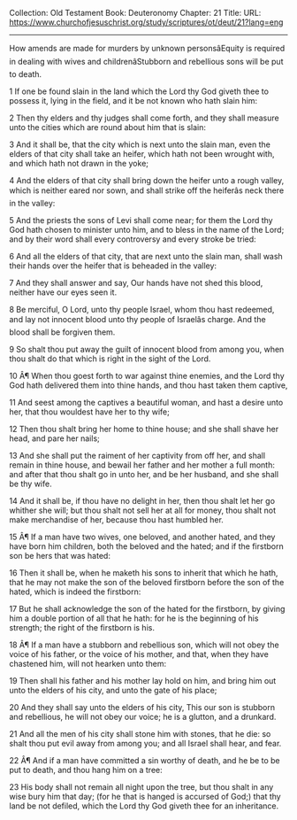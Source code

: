 Collection: Old Testament
Book: Deuteronomy
Chapter: 21
Title: 
URL: https://www.churchofjesuschrist.org/study/scriptures/ot/deut/21?lang=eng

---

How amends are made for murders by unknown personsâEquity is required in dealing with wives and childrenâStubborn and rebellious sons will be put to death.

1 If one be found slain in the land which the Lord thy God giveth thee to possess it, lying in the field, and it be not known who hath slain him:

2 Then thy elders and thy judges shall come forth, and they shall measure unto the cities which are round about him that is slain:

3 And it shall be, that the city which is next unto the slain man, even the elders of that city shall take an heifer, which hath not been wrought with, and which hath not drawn in the yoke;

4 And the elders of that city shall bring down the heifer unto a rough valley, which is neither eared nor sown, and shall strike off the heiferâs neck there in the valley:

5 And the priests the sons of Levi shall come near; for them the Lord thy God hath chosen to minister unto him, and to bless in the name of the Lord; and by their word shall every controversy and every stroke be tried:

6 And all the elders of that city, that are next unto the slain man, shall wash their hands over the heifer that is beheaded in the valley:

7 And they shall answer and say, Our hands have not shed this blood, neither have our eyes seen it.

8 Be merciful, O Lord, unto thy people Israel, whom thou hast redeemed, and lay not innocent blood unto thy people of Israelâs charge. And the blood shall be forgiven them.

9 So shalt thou put away the guilt of innocent blood from among you, when thou shalt do that which is right in the sight of the Lord.

10 Â¶ When thou goest forth to war against thine enemies, and the Lord thy God hath delivered them into thine hands, and thou hast taken them captive,

11 And seest among the captives a beautiful woman, and hast a desire unto her, that thou wouldest have her to thy wife;

12 Then thou shalt bring her home to thine house; and she shall shave her head, and pare her nails;

13 And she shall put the raiment of her captivity from off her, and shall remain in thine house, and bewail her father and her mother a full month: and after that thou shalt go in unto her, and be her husband, and she shall be thy wife.

14 And it shall be, if thou have no delight in her, then thou shalt let her go whither she will; but thou shalt not sell her at all for money, thou shalt not make merchandise of her, because thou hast humbled her.

15 Â¶ If a man have two wives, one beloved, and another hated, and they have born him children, both the beloved and the hated; and if the firstborn son be hers that was hated:

16 Then it shall be, when he maketh his sons to inherit that which he hath, that he may not make the son of the beloved firstborn before the son of the hated, which is indeed the firstborn:

17 But he shall acknowledge the son of the hated for the firstborn, by giving him a double portion of all that he hath: for he is the beginning of his strength; the right of the firstborn is his.

18 Â¶ If a man have a stubborn and rebellious son, which will not obey the voice of his father, or the voice of his mother, and that, when they have chastened him, will not hearken unto them:

19 Then shall his father and his mother lay hold on him, and bring him out unto the elders of his city, and unto the gate of his place;

20 And they shall say unto the elders of his city, This our son is stubborn and rebellious, he will not obey our voice; he is a glutton, and a drunkard.

21 And all the men of his city shall stone him with stones, that he die: so shalt thou put evil away from among you; and all Israel shall hear, and fear.

22 Â¶ And if a man have committed a sin worthy of death, and he be to be put to death, and thou hang him on a tree:

23 His body shall not remain all night upon the tree, but thou shalt in any wise bury him that day; (for he that is hanged is accursed of God;) that thy land be not defiled, which the Lord thy God giveth thee for an inheritance.

